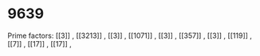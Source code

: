 # 9639

Prime factors: [[3]] , [[3213]] , [[3]] , [[1071]] , [[3]] , [[357]] , [[3]] , [[119]] , [[7]] , [[17]] , [[17]] , 